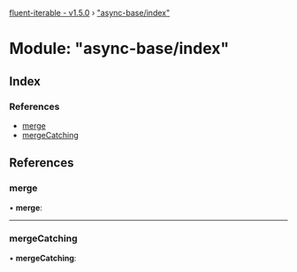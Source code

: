 [fluent-iterable - v1.5.0](../README.md) › ["async-base/index"](_async_base_index_.md)

# Module: "async-base/index"

## Index

### References

* [merge](_async_base_index_.md#merge)
* [mergeCatching](_async_base_index_.md#mergecatching)

## References

###  merge

• **merge**:

___

###  mergeCatching

• **mergeCatching**:
